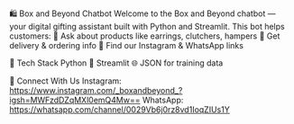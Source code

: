 🛍️ Box and Beyond Chatbot
Welcome to the Box and Beyond chatbot — your digital gifting assistant built with Python and Streamlit.
This bot helps customers:
💬 Ask about products like earrings, clutchers, hampers
🚚 Get delivery & ordering info
📲 Find our Instagram & WhatsApp links

🚀 Tech Stack
Python 🐍
Streamlit 🌐
JSON for training data

📲 Connect With Us
Instagram: https://www.instagram.com/_boxandbeyond_?igsh=MWFzdDZqMXl0emQ4Mw==
WhatsApp: https://whatsapp.com/channel/0029Vb6j0rz8vd1IoqZIUs1Y 


